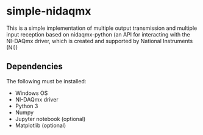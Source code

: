 # simple-nidaqmx
This is a simple implementation of multiple output transmission and multiple input reception 
based on nidaqmx-python (an API for interacting with the NI-DAQmx driver, which is created and supported by National Instruments (NI))

## Dependencies
The following must be installed:
* Windows OS
* NI-DAQmx driver
* Python 3
* Numpy
* Jupyter notebook (optional)
* Matplotlib (optional)
